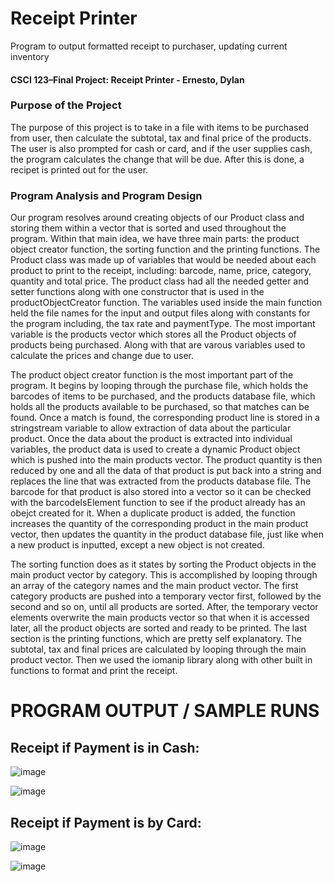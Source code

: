 # Receipt Printer
Program to output formatted receipt to purchaser, updating current inventory 

#### CSCI 123–Final Project: Receipt Printer - Ernesto, Dylan  ####

### Purpose of the Project ###
The purpose of this project is to take in a file with items to be purchased from user, then
calculate the subtotal, tax and final price of the products. The user is also prompted for cash or card,
and if the user supplies cash, the program calculates the change that will be due. After this is done, a
recipet is printed out for the user.

### Program Analysis and Program Design ###
Our program resolves around creating objects of our Product class and storing them within a
vector that is sorted and used throughout the program. Within that main idea, we have three main
parts: the product object creator function, the sorting function and the printing functions.
The Product class was made up of variables that would be needed about each product to
print to the receipt, including: barcode, name, price, category, quantity and total price. The product
class had all the needed getter and setter functions along with one constructor that is used in the
productObjectCreator function. The variables used inside the main function held the file names for
the input and output files along with constants for the program including, the tax rate and
paymentType. The most important variable is the products vector which stores all the Product
objects of products being purchased. Along with that are varous variables used to calculate the
prices and change due to user.

The product object creator function is the most important part of the program. It begins by
looping through the purchase file, which holds the barcodes of items to be purchased, and the
products database file, which holds all the products available to be purchased, so that matches can
be found. Once a match is found, the corresponding product line is stored in a stringstream variable
to allow extraction of data about the particular product. Once the data about the product is extracted
into individual variables, the product data is used to create a dynamic Product object which is
pushed into the main products vector. The product quantity is then reduced by one and all the data
of that product is put back into a string and replaces the line that was extracted from the products
database file. The barcode for that product is also stored into a vector so it can be checked with the
barcodeIsElement function to see if the product already has an obejct created for it. When a
duplicate product is added, the function increases the quantity of the corresponding product in the
main product vector, then updates the quantity in the product database file, just like when a new
product is inputted, except a new object is not created.

The sorting function does as it states by sorting the Product objects in the main product
vector by category. This is accomplished by looping through an array of the category names and the
main product vector. The first category products are pushed into a temporary vector first, followed
by the second and so on, until all products are sorted. After, the temporary vector elements
overwrite the main products vector so that when it is accessed later, all the product objects are
sorted and ready to be printed. The last section is the printing functions, which are pretty self
explanatory. The subtotal, tax and final prices are calculated by looping through the main product
vector. Then we used the iomanip library along with other built in functions to format and print the
receipt.

# PROGRAM OUTPUT / SAMPLE RUNS #

## Receipt if Payment is in Cash: ##

![image](https://user-images.githubusercontent.com/37064367/67988306-d3749f80-fbec-11e9-95df-c61e888a4fdb.png)

![image](https://user-images.githubusercontent.com/37064367/67988315-d66f9000-fbec-11e9-9e72-d1db23583dcc.png)

## Receipt if Payment is by Card: ##

![image](https://user-images.githubusercontent.com/37064367/67988321-d96a8080-fbec-11e9-92fc-658634388c5e.png)

![image](https://user-images.githubusercontent.com/37064367/67988326-db344400-fbec-11e9-9124-7510b9a79411.png)
